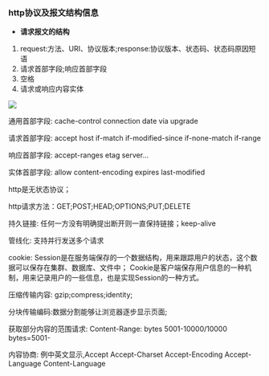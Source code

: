 ### http协议及报文结构信息
- **请求报文的结构**
1.	request:方法、URI、协议版本;response:协议版本、状态码、状态码原因短语
2.	请求首部字段;响应首部字段
3.	空格
4.	请求或响应内容实体

![](https://lc-mhke0kuv.cn-n1.lcfile.com/871c141568586a6197ff.png)

通用首部字段: cache-control connection date via upgrade

请求首部字段: accept host if-match if-modified-since if-none-match if-range

响应首部字段: accept-ranges etag server...

实体首部字段: allow content-encoding expires last-modified

http是无状态协议；

http请求方法：GET;POST;HEAD;OPTIONS;PUT;DELETE

持久链接: 任何一方没有明确提出断开则一直保持链接；keep-alive

管线化: 支持并行发送多个请求

cookie: Session是在服务端保存的一个数据结构，用来跟踪用户的状态，这个数据可以保存在集群、数据库、文件中；
Cookie是客户端保存用户信息的一种机制，用来记录用户的一些信息，也是实现Session的一种方式。

压缩传输内容: gzip;compress;identity;

分块传输编码:数据分割能够让浏览器逐步显示页面;

获取部分内容的范围请求: Content-Range: bytes 5001-10000/10000
bytes=5001-

内容协商: 例中英文显示,Accept Accept-Charset Accept-Encoding Accept-Language Content-Language
